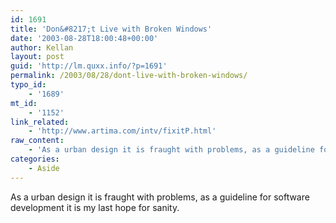 ```yaml
---
id: 1691
title: 'Don&#8217;t Live with Broken Windows'
date: '2003-08-28T18:00:48+00:00'
author: Kellan
layout: post
guid: 'http://lm.quxx.info/?p=1691'
permalink: /2003/08/28/dont-live-with-broken-windows/
typo_id:
    - '1689'
mt_id:
    - '1152'
link_related:
    - 'http://www.artima.com/intv/fixitP.html'
raw_content:
    - 'As a urban design it is fraught with problems, as a guideline for software development it is my last hope for sanity.'
categories:
    - Aside
---
```


As a urban design it is fraught with problems, as a guideline for software development it is my last hope for sanity.